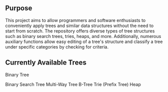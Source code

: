 Purpose
------- 

This project aims to allow programmers and software enthusiasts to conveniently apply trees and similar data structures without the need to start from scratch. The repository offers diverse types of tree structures such as binary search trees, tries, heaps, and more. Additionally, numerous auxiliary functions allow easy editing of a tree's structure and classify a tree under specific categories by checking for criteria. 

Currently Available Trees 
------------------------- 

Binary Tree 

Binary Search Tree
Multi-Way Tree 
B-Tree
Trie (Prefix Tree) 
Heap 
